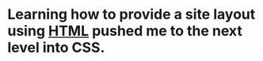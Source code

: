 # Learning how to provide a site layout using <a href="https://juanayala7.github.io/HTML-Personal-Site/">HTML</a> pushed me to the next level into CSS.


